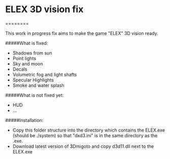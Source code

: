 # ELEX 3D vision fix
========

This work in progress fix aims to make the game "ELEX" 3D vision ready.

#####What is fixed:
- Shadows from sun 
- Point lights
- Sky and moon
- Decals
- Volumetric fog and light shafts
- Specular Highlights
- Smoke and water splash

#####What is not fixed yet:
- HUD
- ...

#####Installation:
- Copy this folder structure into the directory which contains the ELEX.exe (should be ./system) so that "dxd3.ini" is in the same directory as the .exe.
- Download latest version of 3Dmigoto and copy d3d11.dll next to the ELEX.exe

